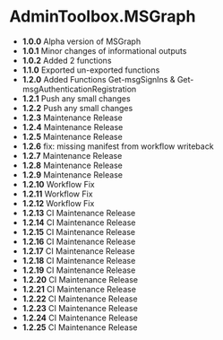 # **AdminToolbox.MSGraph**

* **1.0.0** Alpha version of MSGraph
* **1.0.1** Minor changes of informational outputs
* **1.0.2** Added 2 functions
* **1.1.0** Exported un-exported functions
* **1.2.0** Added Functions Get-msgSignIns & Get-msgAuthenticationRegistration
* **1.2.1** Push any small changes
* **1.2.2** Push any small changes
* **1.2.3** Maintenance Release
* **1.2.4** Maintenance Release
* **1.2.5** Maintenance Release
* **1.2.6** fix: missing manifest from workflow writeback
* **1.2.7** Maintenance Release
* **1.2.8** Maintenance Release
* **1.2.9** Maintenance Release
* **1.2.10** Workflow Fix
* **1.2.11** Workflow Fix
* **1.2.12** Workflow Fix
* **1.2.13** CI Maintenance Release
* **1.2.14** CI Maintenance Release
* **1.2.15** CI Maintenance Release
* **1.2.16** CI Maintenance Release
* **1.2.17** CI Maintenance Release
* **1.2.18** CI Maintenance Release
* **1.2.19** CI Maintenance Release
* **1.2.20** CI Maintenance Release
* **1.2.21** CI Maintenance Release
* **1.2.22** CI Maintenance Release
* **1.2.23** CI Maintenance Release
* **1.2.24** CI Maintenance Release
* **1.2.25** CI Maintenance Release